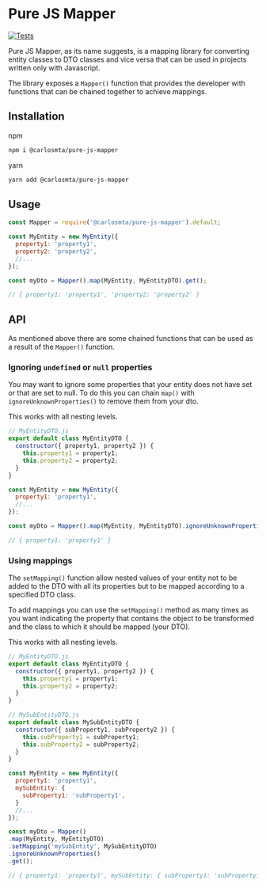 # Pure JS Mapper

[![Tests](https://github.com/carlos-molero/pure-js-mapper/actions/workflows/test.yml/badge.svg)](https://github.com/carlos-molero/pure-js-mapper/actions/workflows/test.yml)

Pure JS Mapper, as its name suggests, is a mapping library for converting entity classes to DTO classes and vice versa that can be used in projects written only with Javascript.

The library exposes a `Mapper()` function that provides the developer with functions that can be chained together to achieve mappings.

## Installation

npm

```bash
npm i @carlosmta/pure-js-mapper
```

yarn

```bash
yarn add @carlosmta/pure-js-mapper
```

## Usage

```javascript
const Mapper = require('@carlosmta/pure-js-mapper').default;

const MyEntity = new MyEntity({
  property1: 'property1',
  property2: 'property2',
  //...
});

const myDto = Mapper().map(MyEntity, MyEntityDTO).get();

// { property1: 'property1', 'property2: 'property2' }
```

## API

As mentioned above there are some chained functions that can be used as a result of the `Mapper()` function.

### Ignoring `undefined` or `null` properties

You may want to ignore some properties that your entity does not have set or that are set to null. To do this you can chain `map()` with `ignoreUnknownProperties()` to remove them from your dto.

This works with all nesting levels.

```javascript
// MyEntityDTO.js
export default class MyEntityDTO {
  constructor({ property1, property2 }) {
    this.property1 = property1;
    this.property2 = property2;
  }
}

const MyEntity = new MyEntity({
  property1: 'property1',
  //...
});

const myDto = Mapper().map(MyEntity, MyEntityDTO).ignoreUnknownProperties().get();

// { property1: 'property1' }
```

### Using mappings

The `setMapping()` function allow nested values of your entity not to be added to the DTO with all its properties but to be mapped according to a specified DTO class.

To add mappings you can use the `setMapping()` method as many times as you want indicating the property that contains the object to be transformed and the class to which it should be mapped (your DTO).

This works with all nesting levels.

```javascript
// MyEntityDTO.js
export default class MyEntityDTO {
  constructor({ property1, property2 }) {
    this.property1 = property1;
    this.property2 = property2;
  }
}

// MySubEntityDTO.js
export default class MySubEntityDTO {
  constructor({ subProperty1, subProperty2 }) {
    this.subProperty1 = subProperty1;
    this.subProperty2 = subProperty2;
  }
}

const MyEntity = new MyEntity({
  property1: 'property1',
  mySubEntity: {
    subProperty1: 'subProperty1',
  }
  //...
});

const myDto = Mapper()
.map(MyEntity, MyEntityDTO)
.setMapping('mySubEntity', MySubEntityDTO)
.ignoreUnknownProperties()
.get();

// { property1: 'property1', mySubEntity: { subProperty1: 'subProperty1' } }
```

